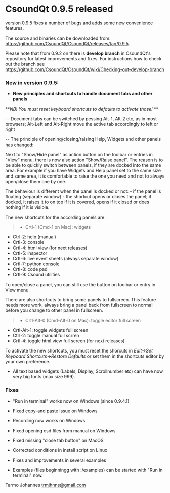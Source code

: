# CsoundQt 0.9.5 released
 

version 0.9.5 fixes a number of bugs and adds some new convenience features.

The source and binaries can be downloaded from: <https://github.com/CsoundQt/CsoundQt/releases/tag/0.9.5>.

Please note that from 0.9.2 on there is **develop branch** in CsoundQt's repository for latest improvements and fixes. For instructions how to check out the branch see  
<https://github.com/CsoundQt/CsoundQt/wiki/Checking-out-develop-branch>

### New in version 0.9.5:

* **New principles and shortcuts to handle document tabs and other panels** 

**_NB! You must reset keyboard shortcuts to defaults to activate those!_ **

-- Document tabs can be switched by pessing Alt-1, Alt-2 etc, as in most browsers; Alt-Left and Alt-Right move the active tab accordingly to left or right

-- The principle of opening/closing/raising Help, Widgets and other panels has changed:

Next to "Show/Hide panel" as action button on the toolbar or entries in "View" menu, there is now also action "Show/Raise panel". The reason is to be able to quickly switch between panels, if they are docked into the same area. For example if you have Widgets and Help panel set to the same size and same area, it is comfortable to raise the one you need and not to always open/close them one by one.

The behaviour is different when the panel is docked or not: - if the panel is floating (separate window) - the shortcut opens or closes the panel; if docked, it raises it to on top if it is covered, opens if it closed or does nothing if it is visible.

The new shortcuts for the according panels are:

>- Crtl-1 (Cmd-1 on Mac): widgets
- Ctrl-2: help (manual)
- Crtl-3: console
- Crtl-4: html view (for next releases)	
- Crtl-5: inspector
- Crtl-6: live event sheets (always separate window)
- Crtl-7: python console
- Crtl-8: code pad
- Crtl-9: Csound utilities

To open/close a panel, you can still use the button on toolbar or entry in View menu.

There are also shortcuts to bring some panels to fullscreen. This feature needs more work, always bring a panel back from fullscreen to normal before you change to other panel in fullscreen.

> - Crtl-Alt-0 (Cmd-Alt-0 on Mac): toggle editor full screen
- Crtl-Alt-1: toggle widgets full screen
- Ctrl-2: toggle manual full scrren
- Crtl-4: toggle html view full screen (for next releases)	

To activate the new shortcuts, you must reset the shorcuts in *Edit->Set Keyboard Shortcuts->Restore Defaults* or set them in the shortcuts editor by your own preference.

* All text based widgets (Labels, Display, Scrollnumber etc) can have now very big fonts (max size 999).

### Fixes

* "Run in terminal" works now on Windows (since 0.9.4.1)

* Fixed copy-and paste issue on Windows

* Recording now works on Windows

* Fixed opening csd files from manual on Windows

* Fixed missing "close tab button" on MacOS

* Corrected conditions in install script on Linux

* Fixes and improvements in several examples

* Examples (files beginningg with :/examples) can be started with "Run in terminal" now.

Tarmo Johannes
trmjhnns@gmail.com





